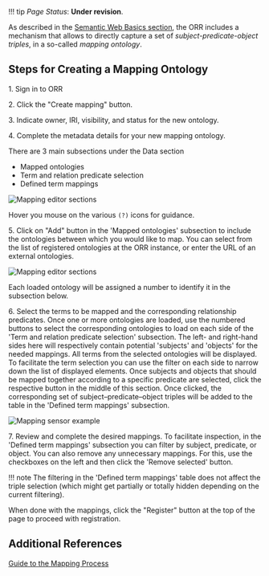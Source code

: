 !!! tip
    _Page Status_: **Under revision**. 

As described in the [Semantic Web Basics section](../semweb.md/#direct-triple-table), the ORR includes a mechanism
that allows to directly capture a set of _subject-predicate-object triples_, in a so-called _mapping ontology_.

## Steps for Creating a Mapping Ontology

1\. Sign in to ORR

2\. Click the "Create mapping" button.

3\. Indicate owner, IRI, visibility, and status for the new ontology.

4\. Complete the metadata details for your new mapping ontology.

There are 3 main subsections under the Data section

- Mapped ontologies
- Term and relation predicate selection
- Defined term mappings

![Mapping editor sections](../img/m2r-sections.png)

Hover you mouse on the various `(?)` icons for guidance.

5\. Click on "Add" button in the 'Mapped ontologies' subsection to include the ontologies between which
you would like to map. 
You can select from the list of registered ontologies at the ORR instance, or enter the URL of
an external ontologies.

![Mapping editor sections](../img/m2r-add-mapped.png)

Each loaded ontology will be assigned a number to identify it in the subsection below.

6\. Select the terms to be mapped and the corresponding relationship predicates.
Once one or more ontologies are loaded, use the numbered buttons to select the corresponding ontologies to
load on each side of the 'Term and relation predicate selection' subsection.
The left- and right-hand sides here will respectively contain potential
'subjects' and 'objects' for the needed mappings.
All terms from the selected ontologies will be displayed.
To facilitate the term selection you can use the filter on each side to narrow down the list of displayed elements.
Once subjects and objects that should be mapped together according to a specific predicate are selected,
click the respective button in the middle of this section.
Once clicked, the corresponding set of subject–predicate–object triples will be added to the
table in the 'Defined term mappings' subsection.

![Mapping sensor example](../img/m2r-sensor-example.png)

7\. Review and complete the desired mappings.
To facilitate inspection, in the 'Defined term mappings' subsection 
you can filter by subject, predicate, or object. You can also remove any unnecessary mappings.
For this, use the checkboxes on the left and then click the 'Remove selected' button.

!!! note
    The filtering in the 'Defined term mappings' table does not affect the triple selection
    (which might get partially or totally hidden depending on the current filtering).

When done with the mappings, click the "Register" button at the top of the page to proceed with registration.


## Additional References

[Guide to the Mapping Process](https://marinemetadata.org/node/4944)
